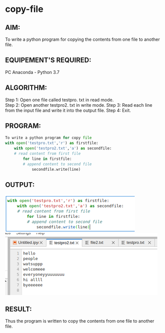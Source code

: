 # copy-file
## AIM:
To write a python program for copying the contents from one file to another file.
## EQUIPEMENT'S REQUIRED: 
PC
Anaconda - Python 3.7
## ALGORITHM:
Step 1:
Open one file called testpro. txt in read mode.   
Step 2:
Open another testpro2. txt in write mode. 
Step 3:
Read each line from the input file and write it into the output file.
Step 4:
Exit. 
## PROGRAM:
```python
To write a python program for copy file
with open('testpro.txt','r') as firstfile:
    with open('testpro2.txt','a') as secondfile:
    # read content from first file
        for line in firstfile:
        # append content to second file
            secondfile.write(line)
```

## OUTPUT:
![output](/output.png)
![output](/output2.png)

## RESULT:
Thus the program is written to copy the contents from one file to another file.